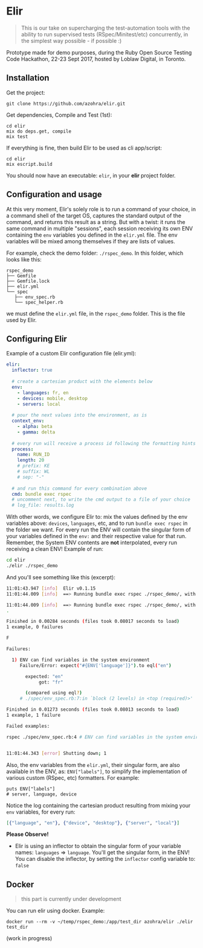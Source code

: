 # Elir

> This is our take on supercharging the test-automation tools with the ability to run supervised tests (RSpec/Minitest/etc) concurrently, in the simplest way possible - if possible :)

Prototype made for demo purposes, during the Ruby Open Source Testing Code Hackathon, 22-23 Sept 2017, hosted by Loblaw Digital, in Toronto.

## Installation

Get the project:

    git clone https://github.com/azohra/elir.git

Get dependencies, Compile and Test (1st):

    cd elir
    mix do deps.get, compile
    mix test

If everything is fine, then build Elir to be used as cli app/script:

    cd elir
    mix escript.build

You should now have an executable: `elir`, in your **elir** project folder.

## Configuration and usage

At this very moment, Elir's solely role is to run a command of your choice, in a command shell of the target OS, captures the standard output of the command, and returns this result as a string. But with a twist: it runs the same command in multiple "sessions", each session receiving its own ENV containing the `env` variables you defined in the `elir.yml` file. The env variables will be mixed among themselves if they are lists of values. 

For example, check the demo folder: `./rspec_demo`. In this folder, which looks like this:

```
rspec_demo
├── Gemfile
├── Gemfile.lock
├── elir.yml
└── spec
   ├── env_spec.rb
   └── spec_helper.rb
```

we must define the `elir.yml` file, in the `rspec_demo` folder. This is the file used by Elir. 

## Configuring Elir

Example of a custom Elir configuration file (elir.yml):

```yml
elir:
  inflector: true
  
  # create a cartesian product with the elements below
  env:
    - languages: fr, en
    - devices: mobile, desktop
    - servers: local
  
  # pour the next values into the environment, as is
  context_env:
    - alpha: beta
    - gamma: delta
  
  # every run will receive a process id following the formatting hints below
  process:
    name: RUN_ID
    length: 20
    # prefix: KE
    # suffix: WL
    # sep: "-"
  
  # and run this command for every combination above
  cmd: bundle exec rspec
  # uncomment next, to write the cmd output to a file of your choice
  # log_file: results.log
```

With other words, we configure Elir to: mix the values defined by the env variables above: `devices`, `languages`, etc, and to run `bundle exec rspec` in the folder we want. For every run the ENV will contain the singular form of your variables defined in the `env:` and their respective value for that run. Remember, the System ENV contents are **not** interpolated, every run receiving a clean ENV! Example of run:

```sh
cd elir
./elir ./rspec_demo
```

And you'll see something like this (excerpt):

```sh
11:01:43.947 [info]  Elir v0.1.15
11:01:44.009 [info]  ==> Running bundle exec rspec ./rspec_demo/, with: [{"language", "en"}, {"device", "desktop"}, {"server", "local"}], args: []

11:01:44.009 [info]  ==> Running bundle exec rspec ./rspec_demo/, with: [{"language", "fr"}, {"device", "desktop"}, {"server", "local"}], args: []
.

Finished in 0.00284 seconds (files took 0.08017 seconds to load)
1 example, 0 failures

F

Failures:

  1) ENV can find variables in the system environment
     Failure/Error: expect("#{ENV['language']}").to eql("en")

       expected: "en"
            got: "fr"

       (compared using eql?)
     # ./spec/env_spec.rb:7:in `block (2 levels) in <top (required)>'

Finished in 0.01273 seconds (files took 0.08013 seconds to load)
1 example, 1 failure

Failed examples:

rspec ./spec/env_spec.rb:4 # ENV can find variables in the system environment


11:01:44.343 [error] Shutting down; 1

```

Also, the env variables from the `elir.yml`, their singular form, are also available in the ENV, as: `ENV["labels"]`, to simplify the implementation of various custom (RSpec, etc) formatters. For example:

    puts ENV["labels"]
    # server, language, device


Notice the log containing the cartesian product resulting from mixing your `env` variables, for every run:

```elixir
[{"language", "en"}, {"device", "desktop"}, {"server", "local"}]
```

**Please Observe!**

- Elir is using an inflector to obtain the singular form of your variable names: `languages` => `language`. You'll get the singular form, in the ENV! You can disable the inflector, by setting the `inflector` config variable to: `false`

## Docker

> this part is currently under development

You can run elir using docker. Example:

    docker run --rm -v ~/temp/rspec_demo:/app/test_dir azohra/elir ./elir test_dir

(work in progress)
